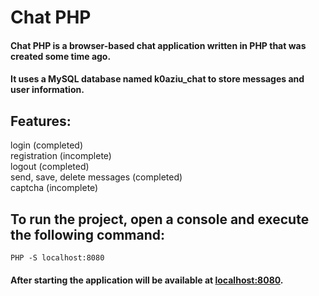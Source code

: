 # Chat PHP
#### Chat PHP is a browser-based chat application written in PHP that was created some time ago.<br>
#### It uses a MySQL database named k0aziu_chat to store messages and user information.

## Features:
login (completed)<br>
registration (incomplete)<br>
logout (completed)<br>
send, save, delete messages (completed)<br>
captcha (incomplete)<br>

## To run the project, open a console and execute the following command:

`PHP -S localhost:8080`<br>
#### After starting the application will be available at <a href="http://localhost:8080">localhost:8080</a>.
